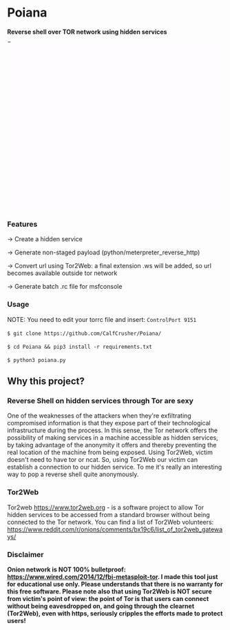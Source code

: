 # Poiana

**Reverse shell over TOR network using hidden services**

![](https://github.com/CalfCrusher/Poiana/blob/main/poiana.gif)

### Features

-> Create a hidden service

-> Generate non-staged payload (python/meterpreter_reverse_http)

-> Convert url using Tor2Web: a final extension .ws will be added, so url becomes available outside tor network

-> Generate batch .rc file for msfconsole

### Usage

NOTE: You need to edit your torrc file and insert: `ControlPort 9151`

`$ git clone https://github.com/CalfCrusher/Poiana/`

`$ cd Poiana && pip3 install -r requirements.txt`

`$ python3 poiana.py`
 
## Why this project?

### Reverse Shell on hidden services through Tor are sexy

One of the weaknesses of the attackers when they're exfiltrating compromised information is that they
expose part of their technological infrastructure during the process. In this sense, the Tor network offers the possibility of making services in a machine accessible as hidden services, by taking advantage of the anonymity it offers and thereby preventing the real location of the machine from being exposed. Using Tor2Web, victim doesn't need to have tor or ncat. So, using Tor2Web our victim can establish a connection to our hidden service. To me it's really an interesting way to pop a reverse shell quite anonymously.

### Tor2Web

Tor2web https://www.tor2web.org - is a software project to allow Tor hidden services to be accessed from a standard browser without being connected to the Tor network. You can find a list of Tor2Web volunteers: https://www.reddit.com/r/onions/comments/bx19c6/list_of_tor2web_gateways/

### Disclaimer

**Onion network is NOT 100% bulletproof: https://www.wired.com/2014/12/fbi-metasploit-tor.
I made this tool just for educational use only. Please understands that there is no warranty for this free software. Please note also that using Tor2Web is NOT secure from victim's point of view: the point of Tor is that users can connect without being eavesdropped on, and going through the clearnet (Tor2Web), even with https, seriously cripples the efforts made to protect users!**

